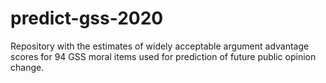 # predict-gss-2020
Repository with the estimates of widely acceptable argument advantage scores for 94 GSS moral items used for prediction of future public opinion change. 
